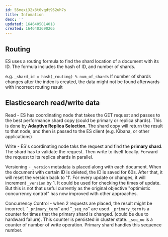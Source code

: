 ```yaml
---
id: 55mexi32x3t0vqdt952uh7s
title: Infomation
desc: ''
updated: 1646405814018
created: 1646403690265
---
```


## Routing
ES uses a routing formula to find the shard location of a document with its ID.
The formula includes the hash of ID, and number of shards.

e.g. `_shard_id = hash(_routing) % num_of_shards`
If number of shards changes after the index is created, the data might not be found afterwards with incorrect routing result

## Elasticsearch read/write data
Read - ES has coordinating node that takes the GET request and passes to the best performance shard copy (could be primary or replica shards). This is done by **Adaptive Replica Selection**. The shard copy will return the result to that node, and then is passed to the ES client (e.g. Kibana, or other applications)

Write - ES's coordinating node taks the request and find the **primary shard**. The shard has to validate the request. Then write to itself locally. Forward the request to its replica shards in parallel.

Versioning - `_version` metadata is placed along with each document. When the document with certain ID is deleted, the ID is saved for 60s. After that, it will reset the version back to '1'. For every update or changes, it will increment `_version` by 1.
It could be used for checking the times of update. But this is not that useful currently as the original objective "optimistic concurrency control" has now improved with other approaches.

Concurrency Control - when 2 requests are placed, the result might be incorrect. "`_primary_term`" and "`_seq_no`" are used.
`_primary_term` is a counter for times that the primary shard is changed. (could be due to hardward failure). This counter is persisted in cluster state.
`_seq_no` is a counter of number of write operation. Primary shard handles this sequence number.